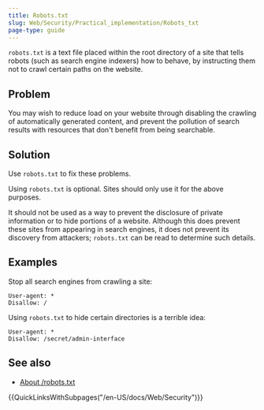 ```yaml
---
title: Robots.txt
slug: Web/Security/Practical_implementation/Robots_txt
page-type: guide
---
```


`robots.txt` is a text file placed within the root directory of a site that tells robots (such as search engine indexers) how to behave, by instructing them not to crawl certain paths on the website.

## Problem

You may wish to reduce load on your website through disabling the crawling of automatically generated content, and prevent the pollution of search results with resources that don't benefit from being searchable.

## Solution

Use `robots.txt` to fix these problems.

Using `robots.txt` is optional. Sites should only use it for the above purposes.

It should not be used as a way to prevent the disclosure of private information or to hide portions of a website. Although this does prevent these sites from appearing in search engines, it does not prevent its discovery from attackers; `robots.txt` can be read to determine such details.

## Examples

Stop all search engines from crawling a site:

```text
User-agent: *
Disallow: /
```

Using `robots.txt` to hide certain directories is a terrible idea:

```text
User-agent: *
Disallow: /secret/admin-interface
```

## See also

- [About /robots.txt](https://www.robotstxt.org/robotstxt.html)

{{QuickLinksWithSubpages("/en-US/docs/Web/Security")}}
